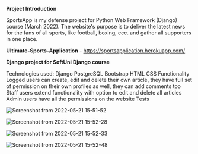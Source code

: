 **Project Introduction**

SportsApp is my defense project for Python Web Framework (Django) course (March 2022). The website's purpose is to deliver the latest news for the fans of all sports, like football, boxing, ecc. and gather all supporters in one place.

**Ultimate-Sports-Application** - https://sportsapplication.herokuapp.com/

**Django project for SoftUni Django course**

Technologies used:
Django
PostgreSQL
Bootstrap
HTML
CSS
Functionality
Logged users can create, edit and delete their own article, they have full set of permission on their own profiles as well, they can add comments too
Staff users extend functionality with option to edit and delete all articles
Admin users have all the permissions on the website
Tests

![Screenshot from 2022-05-21 15-51-52](https://user-images.githubusercontent.com/102832367/169653386-a26712d1-118e-449a-b571-9ec9ec2caf60.png)

![Screenshot from 2022-05-21 15-52-28](https://user-images.githubusercontent.com/102832367/169653390-11a6a664-4053-4282-a74d-76a6aaa6e627.png)

![Screenshot from 2022-05-21 15-52-33](https://user-images.githubusercontent.com/102832367/169653394-f56097bd-9127-4e29-877f-c4687076e712.png)

![Screenshot from 2022-05-21 15-52-48](https://user-images.githubusercontent.com/102832367/169653396-30b08c7f-636b-4cc7-9ff5-bd26ce63cbd9.png)
